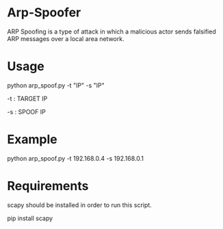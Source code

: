# Arp-Spoofer
ARP Spoofing is a type of attack in which a malicious actor sends falsified ARP messages over a local area network. 

# Usage
python arp_spoof.py -t "IP" -s "IP"

-t : TARGET IP

-s : SPOOF IP

# Example
python arp_spoof.py -t 192.168.0.4 -s 192.168.0.1

# Requirements
scapy should be installed in order to run this script.

pip install scapy
